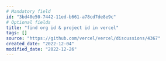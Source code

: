 ```yaml
---
# Mandatory field
id: "3bd40e50-7442-11ed-b661-a78cd7de8e9c"
# Optional fields
title: "find org id & project id in vercel"
tags: []
source: "https://github.com/vercel/vercel/discussions/4367"
created_date: "2022-12-04"
modified_date: "2022-12-26"
---
```

